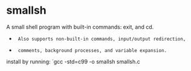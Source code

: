 # smallsh

A small shell program with built-in commands: exit, and cd.
 *      Also supports non-built-in commands, input/output redirection,
 *      comments, background processes, and variable expansion.

install by running: `gcc -std=c99 -o smallsh smallsh.c
